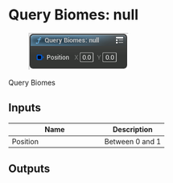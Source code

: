 # Query Biomes: null

<div align="left" data-full-width="false"><figure><img src="../../../.gitbook/assets/query_biomes__null.png" alt=""><figcaption></figcaption></figure></div>

Query Biomes

## Inputs

<table><thead><tr><th width="170">Name</th><th>Description</th></tr></thead><tbody><tr><td>Position</td><td>Between 0 and 1</td></tr></tbody></table>

## Outputs
